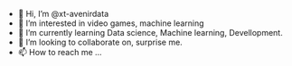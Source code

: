 - 👋 Hi, I’m @xt-avenirdata
- 👀 I’m interested in video games, machine learning
- 🌱 I’m currently learning Data science, Machine learning, Devellopment.
- 💞️ I’m looking to collaborate on, surprise me.
- 📫 How to reach me ...

<!---
xt-avenirdata/xt-avenirdata is a ✨ special ✨ repository because its `README.md` (this file) appears on your GitHub profile.
You can click the Preview link to take a look at your changes.
--->
